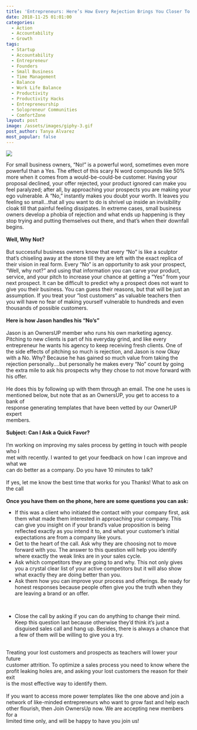 ```yaml
---
title: 'Entrepreneurs: Here’s How Every Rejection Brings You Closer To A Yes!'
date: 2018-11-25 01:01:00
categories:
  - Action
  - Accountability
  - Growth
tags:
  - Startup
  - Accountability
  - Entrepreneur
  - Founders
  - Small Business
  - Time Management
  - Balance
  - Work Life Balance
  - Productivity
  - Productivity Hacks
  - Entrepreneurship
  - Solopreneur Communities
  - ComfortZone
layout: post
image: /assets/images/giphy-3.gif
post_author: Tanya Alvarez
most_popular: false
---
```


![](/assets/images/giphy-1.gif)

For small business owners, “No!” is a powerful word, sometimes even more powerful than a Yes. The effect of this scary N word compounds like 50% more when it comes from a would-be-could-be customer. Having your proposal declined, your offer rejected, your product ignored can make you feel paralyzed; after all, by approaching your prospects you are making your ego vulnerable. A “No,” instantly makes you doubt your worth. It leaves you feeling so small…that all you want to do is shrivel up inside an invisibility cloak till that painful feeling dissipates. In extreme cases, small business owners develop a phobia of rejection and what ends up happening is they stop trying and putting themselves out there, and that’s when their downfall begins.<br><br>**Well, Why Not?**<br><br>But successful business owners know that every “No” is like a sculptor that’s chiseling away at the stone till they are left with the exact replica of their vision in real form. Every “No” is an opportunity to ask your prospect, “Well, why not?” and using that information you can carve your product, service, and your pitch to increase your chance at getting a “Yes” from your next prospect. It can be difficult to predict why a prospect does not want to give you their business. You can guess their reasons, but that will be just an assumption. If you treat your “lost customers” as valuable teachers then you will have no fear of making yourself vulnerable to hundreds and even thousands of possible customers.<br><br>**Here is how Jason handles his “No’s”**<br><br>Jason is an OwnersUP member who runs his own marketing agency. Pitching to new clients is part of his everyday grind, and like every entrepreneur he wants his agency to keep receiving fresh clients. One of the side effects of pitching so much is rejection, and Jason is now Okay with a No. Why? Because he has gained so much value from taking the rejection personally….but personally he makes every “No” count by going the extra mile to ask his prospects why they chose to not move forward with his offer.<br><br>He does this by following up with them through an email. The one he uses is<br>mentioned below, but note that as an OwnersUP, you get to access to a bank of<br>response generating templates that have been vetted by our OwnerUP expert<br>members.<br><br>**Subject: Can I Ask a Quick Favor?**<br><br>I’m working on improving my sales process by getting in touch with people who I<br>met with recently. I wanted to get your feedback on how I can improve and what we<br>can do better as a company. Do you have 10 minutes to talk?<br><br>If yes, let me know the best time that works for you Thanks! What to ask on the call<br><br>**Once you have them on the phone, here are some questions you can ask:**

* If this was a client who initiated the contact with your company first, ask them what made them interested in approaching your company. This can give you insight on if your brand’s value proposition is being reflected exactly as you intend it to, and what your customer’s initial expectations are from a company like yours.
* Get to the heart of the call. Ask why they are choosing not to move forward with you. The answer to this question will help you identify where exactly the weak links are in your sales cycle.
* Ask which competitors they are going to and why. This not only gives you a crystal clear list of your active competitors but it will also show what exactly they are doing better than you.
* Ask them how you can improve your process and offerings. Be ready for honest responses because people often give you the truth when they are leaving a brand or an offer.

&nbsp;

* Close the call by asking if you can do anything to change their mind. Keep this question last because otherwise they’d think it’s just a disguised sales call and hang up. Besides, there is always a chance that a few of them will be willing to give you a try.

<br>Treating your lost customers and prospects as teachers will lower your future<br>customer attrition. To optimize a sales process you need to know where the<br>profit leaking holes are, and asking your lost customers the reason for their exit<br>is the most effective way to identify them.<br><br>If you want to access more power templates like the one above and join a<br>network of like-minded entrepreneurs who want to grow fast and help each<br>other flourish, then Join OwnersUp now. We are accepting new members for a<br>limited time only, and will be happy to have you join us!